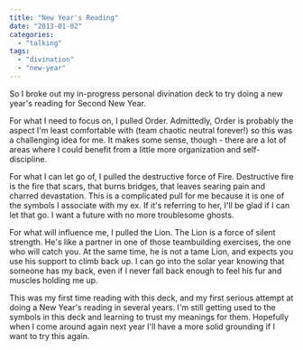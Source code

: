 ```yaml
---
title: "New Year's Reading"
date: "2013-01-02"
categories: 
  - "talking"
tags: 
  - "divination"
  - "new-year"
---
```


So I broke out my in-progress personal divination deck to try doing a new year's reading for Second New Year.

For what I need to focus on, I pulled Order. Admittedly, Order is probably the aspect I'm least comfortable with (team chaotic neutral forever!) so this was a challenging idea for me. It makes some sense, though - there are a lot of areas where I could benefit from a little more organization and self-discipline.

For what I can let go of, I pulled the destructive force of Fire. Destructive fire is the fire that scars, that burns bridges, that leaves searing pain and charred devastation. This is a complicated pull for me because it is one of the symbols I associate with my ex. If it's referring to her, I'll be glad if I can let that go. I want a future with no more troublesome ghosts.

For what will influence me, I pulled the Lion. The Lion is a force of silent strength. He's like a partner in one of those teambuilding exercises, the one who will catch you. At the same time, he is not a tame Lion, and expects you use his support to climb back up. I can go into the solar year knowing that someone has my back, even if I never fall back enough to feel his fur and muscles holding me up.

This was my first time reading with this deck, and my first serious attempt at doing a New Year's reading in several years. I'm still getting used to the symbols in this deck and learning to trust my meanings for them. Hopefully when I come around again next year I'll have a more solid grounding if I want to try this again.
